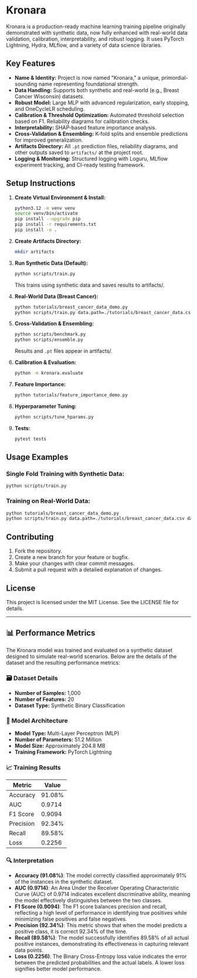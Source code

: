 # Kronara

Kronara is a production-ready machine learning training pipeline originally demonstrated with synthetic data, now fully enhanced with real-world data validation, calibration, interpretability, and robust logging. It uses PyTorch Lightning, Hydra, MLflow, and a variety of data science libraries.

## Key Features

- **Name & Identity:** Project is now named "Kronara," a unique, primordial-sounding name representing foundational strength.
- **Data Handling:** Supports both synthetic and real-world (e.g., Breast Cancer Wisconsin) datasets.
- **Robust Model:** Large MLP with advanced regularization, early stopping, and OneCycleLR scheduling.
- **Calibration & Threshold Optimization:** Automated threshold selection based on F1. Reliability diagrams for calibration checks.
- **Interpretability:** SHAP-based feature importance analysis.
- **Cross-Validation & Ensembling:** K-fold splits and ensemble predictions for improved generalization.
- **Artifacts Directory:** All `.pt` prediction files, reliability diagrams, and other outputs saved to `artifacts/` at the project root.
- **Logging & Monitoring:** Structured logging with Loguru, MLflow experiment tracking, and CI-ready testing framework.

## Setup Instructions

1. **Create Virtual Environment & Install:**
   ```bash
   python3.12 -m venv venv
   source venv/bin/activate
   pip install --upgrade pip
   pip install -r requirements.txt
   pip install -e .
   ```

2. **Create Artifacts Directory:**
   ```bash
   mkdir artifacts
   ```

3. **Run Synthetic Data (Default):**
   ```bash
   python scripts/train.py
   ```
   This trains using synthetic data and saves results to artifacts/.

4. **Real-World Data (Breast Cancer):**
   ```bash
   python tutorials/breast_cancer_data_demo.py
   python scripts/train.py data.path=./tutorials/breast_cancer_data.csv data.fallback_to_synthetic=false
   ```

5. **Cross-Validation & Ensembling:**
   ```bash
   python scripts/benchmark.py
   python scripts/ensemble.py
   ```
   Results and `.pt` files appear in artifacts/.

6. **Calibration & Evaluation:**
   ```bash
   python -m kronara.evaluate
   ```

7. **Feature Importance:**
   ```bash
   python tutorials/feature_importance_demo.py
   ```

8. **Hyperparameter Tuning:**
   ```bash
   python scripts/tune_hparams.py
   ```

9. **Tests:**
   ```bash
   pytest tests
   ```

## Usage Examples

### Single Fold Training with Synthetic Data:
```bash
python scripts/train.py
```

### Training on Real-World Data:
```bash
python tutorials/breast_cancer_data_demo.py
python scripts/train.py data.path=./tutorials/breast_cancer_data.csv data.fallback_to_synthetic=false
```

## Contributing

1. Fork the repository.
2. Create a new branch for your feature or bugfix.
3. Make your changes with clear commit messages.
4. Submit a pull request with a detailed explanation of changes.

## License

This project is licensed under the MIT License. See the LICENSE file for details.

---

## 📊 Performance Metrics

The Kronara model was trained and evaluated on a synthetic dataset designed to simulate real-world scenarios. Below are the details of the dataset and the resulting performance metrics:

### 🗃️ Dataset Details
- **Number of Samples:** 1,000  
- **Number of Features:** 20  
- **Dataset Type:** Synthetic Binary Classification  

### 🧠 Model Architecture
- **Model Type:** Multi-Layer Perceptron (MLP)  
- **Number of Parameters:** 51.2 Million  
- **Model Size:** Approximately 204.8 MB  
- **Training Framework:** PyTorch Lightning  

### 📈 Training Results

| Metric       | Value    |
|--------------|----------|
| Accuracy     | 91.08%   |
| AUC          | 0.9714   |
| F1 Score     | 0.9094   |
| Precision    | 92.34%   |
| Recall       | 89.58%   |
| Loss         | 0.2256   |

### 🔍 Interpretation

- **Accuracy (91.08%)**: The model correctly classified approximately 91% of the instances in the synthetic dataset.  
- **AUC (0.9714)**: An Area Under the Receiver Operating Characteristic Curve (AUC) of 0.9714 indicates excellent discriminative ability, meaning the model effectively distinguishes between the two classes.  
- **F1 Score (0.9094)**: The F1 score balances precision and recall, reflecting a high level of performance in identifying true positives while minimizing false positives and false negatives.  
- **Precision (92.34%)**: This metric shows that when the model predicts a positive class, it is correct 92.34% of the time.  
- **Recall (89.58%)**: The model successfully identifies 89.58% of all actual positive instances, demonstrating its effectiveness in capturing relevant data points.  
- **Loss (0.2256)**: The Binary Cross-Entropy loss value indicates the error between the predicted probabilities and the actual labels. A lower loss signifies better model performance.  
